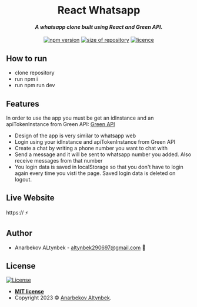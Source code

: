 <div align="center">
 <h1 size="+2">React Whatsapp</h1>
 <h4><i>A whatsapp clone built using React and Green API. </i></h4>

 <p align="center">
    <a href="https://www.npmjs.com/package/npm/v/9.5.1" target="_blank"><img
    	alt="npm version"
    	src="https://img.shields.io/badge/npm-9.5.1-brightgreen.svg"></a>
    <a href="#"><img
    	alt="size of repository"
    	src="https://img.shields.io/badge/Size-687%20KB-yellowgreen.svg"></a>
    <a href="https://badges.mit-license.org/" target="_blank"><img
    	alt="licence"
    	src="https://img.shields.io/packagist/l/doctrine/orm.svg">
	</a>
</p>
</div>

## How to run

- clone repository
- run npm i
- run npm run dev

## Features

In order to use the app you must be get an idInstance and an apiTokenInstance from Green API:
<a href="https://green-api.com/" target="_blank">
Green API
</a>

- Design of the app is very similar to whatsapp web
- Login using your idInstance and apiTokenInstance from Green API
- Create a chat by writing a phone number you want to chat with
- Send a message and it will be sent to whatsapp number you added. Also receive messages from that number
- You login data is saved in localStorage so that you don't have to login again every time you visti the page. Saved login data is deleted on logout.

## Live Website

https:// :zap:

## Author

- Anarbekov ALtynbek - altynbek290697@gmail.com :email:

## License

[![License](https://img.shields.io/packagist/l/doctrine/orm.svg)](http://badges.mit-license.org)

- **[MIT license](http://badges.mit-license.org)**
- Copyright 2023 © <a href="https://react-portfolio-altyn.netlify.app/" target="_blank">Anarbekov Altynbek</a>.
